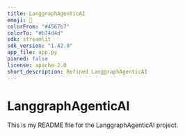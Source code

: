 ```yaml
---
title: LanggraphAgenticAI
emoji: 🤖
colorFrom: "#4567b7"
colorTo: "#b74d4d"
sdk: streamlit
sdk_version: "1.42.0"
app_file: app.py
pinned: false
license: apache-2.0
short_description: Refined LanggraphAgenticAI
---
```


# LanggraphAgenticAI

This is my README file for the LanggraphAgenticAI project.
